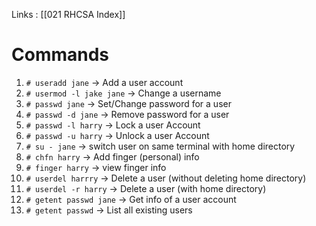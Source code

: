 Links : [[021 RHCSA Index]]

# Commands

1. `# useradd jane` &rarr; Add a user account
2. `# usermod -l jake jane` &rarr; Change a username
3. `# passwd jane` &rarr; Set/Change password for a user
4. `# passwd -d jane` &rarr; Remove password for a user
5. `# passwd -l harry` &rarr; Lock a user Account
6. `# passwd -u harry` &rarr; Unlock a user Account
7. `# su - jane` &rarr; switch user on same terminal with home directory
8. `# chfn harry` &rarr; Add finger (personal) info
9. `# finger harry` &rarr; view finger info 
10. `# userdel harrry` &rarr; Delete a user (without deleting home directory)
11. `# userdel -r harry` &rarr; Delete a user (with home directory)
12. `# getent passwd jane` &rarr; Get info of a user account
13. `# getent passwd` &rarr; List all existing users
